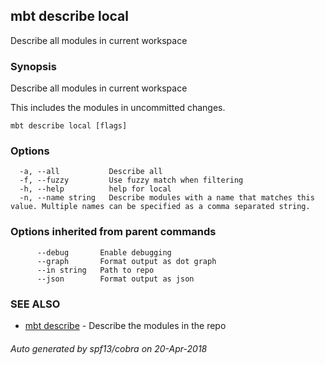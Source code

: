 ## mbt describe local

Describe all modules in current workspace

### Synopsis


Describe all modules in current workspace

This includes the modules in uncommitted changes.


```
mbt describe local [flags]
```

### Options

```
  -a, --all           Describe all
  -f, --fuzzy         Use fuzzy match when filtering
  -h, --help          help for local
  -n, --name string   Describe modules with a name that matches this value. Multiple names can be specified as a comma separated string.
```

### Options inherited from parent commands

```
      --debug       Enable debugging
      --graph       Format output as dot graph
      --in string   Path to repo
      --json        Format output as json
```

### SEE ALSO
* [mbt describe](mbt_describe.md)	 - Describe the modules in the repo

###### Auto generated by spf13/cobra on 20-Apr-2018
